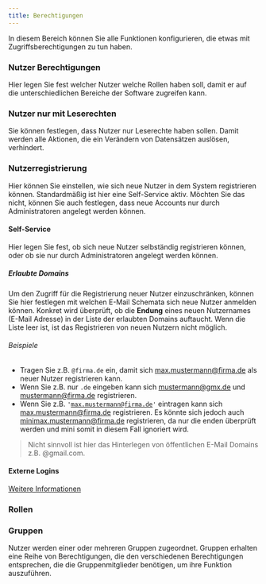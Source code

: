 ```yaml
---
title: Berechtigungen
---
```


In diesem Bereich können Sie alle Funktionen konfigurieren, die etwas mit Zugriffsberechtigungen zu tun haben.

### Nutzer Berechtigungen

Hier legen Sie fest welcher Nutzer welche Rollen haben soll, damit er auf die unterschiedlichen Bereiche der Software zugreifen kann.

### Nutzer nur mit Leserechten

Sie können festlegen, dass Nutzer nur Leserechte haben sollen. Damit werden alle Aktionen, die ein Verändern von Datensätzen auslösen, verhindert.

### Nutzerregistrierung

Hier können Sie einstellen, wie sich neue Nutzer in dem System registrieren können. Standardmäßig ist hier eine Self-Service aktiv.
Möchten Sie das nicht, können Sie auch festlegen, dass neue Accounts nur durch Administratoren angelegt werden können.

#### Self-Service

Hier legen Sie fest, ob sich neue Nutzer selbständig registrieren können, oder ob sie nur durch Administratoren angelegt werden können.

##### Erlaubte Domains

Um den Zugriff für die Registrierung neuer Nutzer einzuschränken, können Sie hier festlegen mit welchen E-Mail Schemata sich neue Nutzer anmelden können.
Konkret wird überprüft, ob die **Endung** eines neuen Nutzernames (E-Mail Adresse) in der Liste der erlaubten Domains auftaucht.
Wenn die Liste leer ist, ist das Registrieren von neuen Nutzern nicht möglich.

###### Beispiele

- Tragen Sie z.B. <code>@firma.de</code> ein, damit sich max.mustermann@firma.de als neuer Nutzer registrieren kann.
- Wenn Sie z.B. nur <code>.de</code> eingeben kann sich mustermann@gmx.de und mustermann@firma.de registrieren.
- Wenn Sie z.B. <code>'max.mustermann@firma.de'</code> eintragen kann sich max.mustermann@firma.de registrieren. Es könnte sich jedoch auch minimax.mustermann@firma.de registrieren, da nur die enden überprüft werden und mini somit in diesem Fall ignoriert wird.

> Nicht sinnvoll ist hier das Hinterlegen von öffentlichen E-Mail Domains z.B. @gmail.com.

#### Externe Logins

[Weitere Informationen](/docs/account/account-externalLogin)

### Rollen

### Gruppen

Nutzer werden einer oder mehreren Gruppen zugeordnet. Gruppen erhalten eine Reihe von Berechtigungen, die den verschiedenen Berechtigungen entsprechen, die die Gruppenmitglieder benötigen, um ihre Funktion auszuführen.

<!--
The relationships between Users, Groups, and Roles, for the sake of our application, are more complex than they might first appear.

Our Users-Groups-Roles structure is actually performing a bit of an illusion. It may appear, when we are done, that Roles will “belong” to groups, and that Users, by virtue of membership in a particular group, gain access to the Roles of that Group. However, what is really going on is that, when a User is assigned to a particular group, our application is then adding that user to each Role within the Group.

This is a subtle, but important distinction.

Let’s assume we have an existing Group with two Roles assigned – “CanEditAccount” and “CanViewAccount.” Let’s further assume that there are three users in this group. Finally, let’s say we want to add another (already existing) Role to this group – “CanDeleteAccount.” What needs to happen?

1. We assign the role to the group
2. We need to add each member or the group to the new role

On the face of it, that is relatively straightforward. However, each User can belong to more than one group. Also, a Role can be assigned to more than one group. What if we want to remove a Role from a group?

1. Remove each User in the Group from the Role, except when they are also a member of another group which also has that same role
2. Remove the Role from the Group

This is a little more complicated. A similar situation arises if we wish to remove a User from a Group:

1. Remove the User from all Roles in the Group, except when the user also belongs to another Group with the same role
2. Remove the User from the Group

And so on. In order to get the predictable, intuitive behavior from our application which will be expected by the end user, there is more going on than meets the eye.
-->

